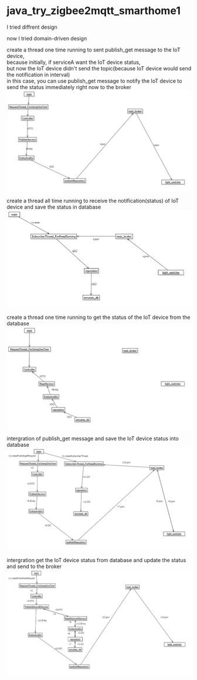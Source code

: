 # java_try_zigbee2mqtt_smarthome1

I tried diffrent design

now I tried domain-driven design  
  
  
create a thread one time running to sent publish_get message to the IoT device,   
because initially, if serviceA want the IoT device status,   
but now the IoT device didn't send the topic(because IoT device would send the notification in interval)   
in this case, you can use publish_get message to notify the IoT device to send the status immediately right now to the broker
![image](https://github.com/KeithLaiKB/java_try_zigbee2mqtt_smarthome1/blob/main/doc/ddd_doc/Model_sendMessage_Main_0.jpg)

create a thread all time running to receive the notification(status) of IoT device and save the status in database
![image](https://github.com/KeithLaiKB/java_try_zigbee2mqtt_smarthome1/blob/main/doc/ddd_doc/Model_subscribeMessage_Main_2.jpg)

create a thread one time running to get the status of the IoT device from the database
![image](https://github.com/KeithLaiKB/java_try_zigbee2mqtt_smarthome1/blob/main/doc/ddd_doc/Model_readMessage_Main_3.jpg)

intergration of publish_get message and save the IoT device status into database
![image](https://github.com/KeithLaiKB/java_try_zigbee2mqtt_smarthome1/blob/main/doc/ddd_doc/Model_publishget_and_subscribe_ObjectDiagram1_4.jpg)

intergration get the IoT device status from database and update the status and send to the broker
![image](https://github.com/KeithLaiKB/java_try_zigbee2mqtt_smarthome1/blob/main/doc/ddd_doc/Model_readAndPublish_ObjectDiagram1_5.jpg)
